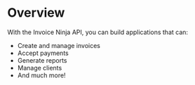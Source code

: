 # Overview

With the Invoice Ninja API, you can build applications that can:

- Create and manage invoices
- Accept payments
- Generate reports
- Manage clients
- And much more!
